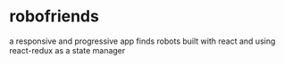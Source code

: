 # robofriends
a responsive and progressive app finds robots built with react and using react-redux as a state manager
